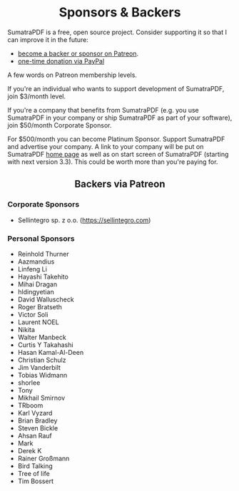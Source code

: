 <h1 align="center">Sponsors &amp; Backers</h1>

SumatraPDF is a free, open source project. Consider supporting it so that I can improve it in the future:

- [become a backer or sponsor on Patreon](https://www.patreon.com/sumatrapdf).
- [one-time donation via PayPal](https://www.paypal.me/sumatrapdf)

A few words on Patreon membership levels.

If you're an individual who wants to support development of SumatraPDF, join $3/month level.

If you're a company that benefits from SumatraPDF (e.g. you use SumatraPDF in your company or ship SumatraPDF as part of your software), join $50/month Corporate Sponsor.

For $500/month you can become Platinum Sponsor. Support SumatraPDF and advertise your company. A link to your company will be put on SumatraPDF [home page](https://www.sumatrapdfreader.org/) as well as on start screen of SumatraPDF (starting with next version 3.3). This could be worth more than you're paying for.

<h2 align="center">Backers via Patreon</h2>

### Corporate Sponsors

- Sellintegro sp. z o.o. (https://sellintegro.com)

### Personal Sponsors

- Reinhold Thurner
- Aazmandius
- Linfeng Li
- Hayashi Takehito
- Mihai Dragan
- hldingyetian
- David Walluscheck
- Roger Bratseth
- Victor Soli
- Laurent NOEL
- Nikita
- Walter Manbeck
- Curtis Y Takahashi
- Hasan Kamal-Al-Deen
- Christian Schulz
- Jim Vanderbilt
- Tobias Widmann
- shorlee
- Tony
- Mikhail Smirnov
- TRboom
- Karl Vyzard
- Brian Bradley
- Steven Bickle
- Ahsan Rauf
- Mark
- Derek K
- Rainer Großmann
- Bird Talking
- Tree of life
- Tim Bossert
